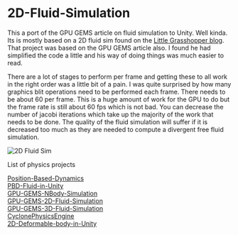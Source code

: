 # 2D-Fluid-Simulation

This a port of the GPU GEMS article on fluid simulation to Unity. Well kinda. Its is mostly based on a 2D fluid sim found on the [Little Grasshopper blog](http://prideout.net/blog/). That project was based on the GPU GEMS article also. I found he had simplified the code a little and his way of doing things was much easier to read.

There are a lot of stages to perform per frame and getting these to all work in the right order was a little bit of a pain. I was quite surprised by how many graphics blit operations need to be performed each frame. There needs to be about 60 per frame. This is a huge amount of work for the GPU to do but the frame rate is still about 60 fps which is not bad. You can decrease the number of jacobi iterations which take up the majority of the work that needs to be done. The quality of the fluid simulation will suffer if it is decreased too much as they are needed to compute a divergent free fluid simulation.

![2D Fluid Sim](./Media/FluidSim2D.jpg)

List of physics projects

[Position-Based-Dynamics](https://github.com/Scrawk/Position-Based-Dynamics)\
[PBD-Fluid-in-Unity](https://github.com/Scrawk/PBD-Fluid-in-Unity)\
[GPU-GEMS-NBody-Simulation](https://github.com/Scrawk/GPU-GEMS-NBody-Simulation)\
[GPU-GEMS-2D-Fluid-Simulation](https://github.com/Scrawk/GPU-GEMS-2D-Fluid-Simulation)\
[GPU-GEMS-3D-Fluid-Simulation](https://github.com/Scrawk/GPU-GEMS-3D-Fluid-Simulation)\
[CyclonePhysicsEngine](https://github.com/Scrawk/CyclonePhysicsEngine)\
[2D-Deformable-body-in-Unity](https://github.com/Scrawk/2D-Deformable-body-in-Unity)
